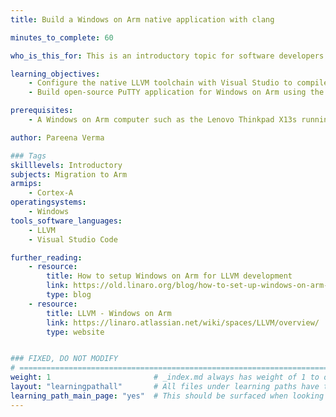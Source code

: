 ```yaml
---
title: Build a Windows on Arm native application with clang

minutes_to_complete: 60

who_is_this_for: This is an introductory topic for software developers doing native development on Windows on Arm computers.

learning_objectives:
    - Configure the native LLVM toolchain with Visual Studio to compile for Windows on Arm
    - Build open-source PuTTY application for Windows on Arm using the native LLVM toolchain

prerequisites:
    - A Windows on Arm computer such as the Lenovo Thinkpad X13s running Windows 11 or a Windows on Arm [virtual machine](/learning-paths/cross-platform/woa_azure/).

author: Pareena Verma

### Tags
skilllevels: Introductory
subjects: Migration to Arm
armips:
    - Cortex-A
operatingsystems:
    - Windows
tools_software_languages:
    - LLVM
    - Visual Studio Code

further_reading:
    - resource:
        title: How to setup Windows on Arm for LLVM development
        link: https://old.linaro.org/blog/how-to-set-up-windows-on-arm-for-llvm-development/
        type: blog
    - resource:
        title: LLVM - Windows on Arm
        link: https://linaro.atlassian.net/wiki/spaces/LLVM/overview/
        type: website


### FIXED, DO NOT MODIFY
# ================================================================================
weight: 1                       # _index.md always has weight of 1 to order correctly
layout: "learningpathall"       # All files under learning paths have this same wrapper
learning_path_main_page: "yes"  # This should be surfaced when looking for related content. Only set for _index.md of learning path content.
---
```

